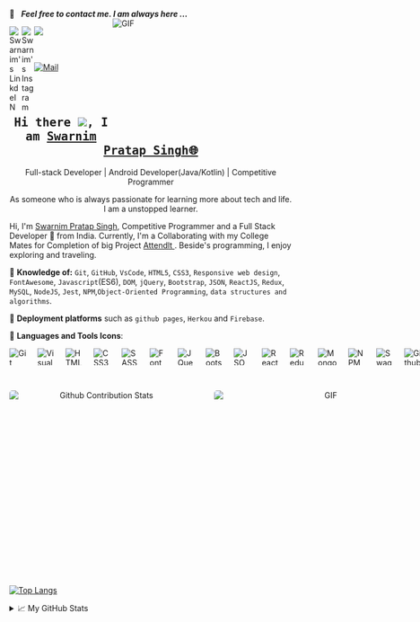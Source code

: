📩 &nbsp; **_Feel free to contact me. I am always here ..._**
<img align='right' alt="GIF" width="320px" height="200px" src="https://miro.medium.com/max/875/1*Urc28sbnORGOW5oyohQ06g.gif" />

<p align='centre'>
<a href="https://www.linkedin.com/in/swarnim-pratap-singh-24456517b/">
  <img align="left" alt="Swarnim's LinkdeIN" width="22px" src="https://cdn.jsdelivr.net/npm/simple-icons@v3/icons/linkedin.svg" />
</a>

<!-- <a href="https://www.codechef.com/users/prerit2001">
  <img align="left" alt="Swarnim's Codechef" width="22px" src="https://cdn.jsdelivr.net/npm/simple-icons@3.6.1/icons/codechef.svg" />
</a> -->

<!-- <a href="https://codeforces.com/profile/prerit2001">
  <img align="left" alt="Swarnim's Codeforces" width="22px" src="https://cdn.jsdelivr.net/npm/simple-icons@3.6.1/icons/codeforces.svg" />
</a> -->

<a href="https://www.instagram.com/theswarnimpratap//">
  <img align="left" alt="Swarnim's Instagram" width="22px" src="https://cdn.jsdelivr.net/npm/simple-icons@v3/icons/instagram.svg" />
</a>

![](https://komarev.com/ghpvc/?username=TheSwarnim&color=green)

</p>
<br>

<!-- [![Github](https://img.shields.io/github/followers/TheSwarnim?label=Follow&style=social)](https://github.com/TheSwarnim) -->
<!-- [![GithubViews](https://api.freemotion-llc.com/api/github/v1/profile-views?username=TheSwarnim)](https://github.com/TheSwarnim)
 -->
<!-- [![Linkedin](https://img.shields.io/badge/LinkedIn-Swarnim%Pratap%20Singh-blue?logo=Linkedin&logoColor=blue&labelColor=black)](https://www.linkedin.com/in/swarnim-pratap-singh-24456517b/) -->

[![Mail](https://img.shields.io/badge/gmail-swarnimiiitp@gmail.com-blue?logo=Gmail&logoColor=blue&labelColor=black)](mailto:swarnimiiitp@gmail.com)

<br>
<br>

<h2 align='center'><samp><strong>Hi there <img src="https://media.giphy.com/media/hvRJCLFzcasrR4ia7z/giphy.gif" width="25px">, I am <a href="https://github.com/TheSwarnim" target="_blank">Swarnim Pratap Singh🌐</a></strong></samp></h2>
<p align='center'>Full-stack Developer | Android Developer(Java/Kotlin) | Competitive Programmer</p>

<p align='center'>  As someone who is always passionate for learning more about tech and life. I am a unstopped learner.</p>

Hi, I'm [Swarnim Pratap Singh](https://github.com/TheSwarnim), Competitive Programmer and a Full Stack Developer 🚀 from India. Currently, I'm a Collaborating with my College Mates for Completion of big Project [ Attendlt ](https://github.com/BTP-Project/Virtual-Interview). Beside's programming, I enjoy exploring and traveling.

💬 **Knowledge of:** `Git`, `GitHub`, `VsCode`, `HTML5`, `CSS3`, `Responsive web design`, `FontAwesome`, `Javascript`(ES6), `DOM`, `jQuery`, `Bootstrap`, `JSON`,
`ReactJS`, `Redux`, `MySQL`, `NodeJS`, `Jest`, `NPM`,`Object-Oriented Programming`, `data structures and algorithms`.

💬 **Deployment platforms** such as `github pages`, `Herkou` and `Firebase`.

💬 **Languages and Tools Icons**:

<p style="display: flex; justify-contect: space-between;">
<img style="margin-right: 20px" alt="Git" width="30px" height="30px" src="https://cdn.worldvectorlogo.com/logos/git-icon.svg" />
<!-- <img style="margin-right: 20px" alt="GitHub" width="30px" height="30px" src="https://cdn.worldvectorlogo.com/logos/github-1.svg" /> -->
<img style="margin-right: 20px" alt="Visual Studio Code" width="30px" height="30px" src="https://cdn.worldvectorlogo.com/logos/visual-studio-code-1.svg" />
<img style="margin-right: 20px" alt="HTML5" width="30px" height="30px" src="https://cdn.worldvectorlogo.com/logos/html5.svg" />
<img style="margin-right: 20px" alt="CSS3" width="30px" height="30px" src="https://cdn.worldvectorlogo.com/logos/css-5.svg" />
<img style="margin-right: 20px" alt="SASS" width="30px" height="30px" src="https://cdn.worldvectorlogo.com/logos/sass-1.svg" />
<img style="margin-right: 20px" alt="FontAwesome" width="30px" height="30px" src="https://cdn.worldvectorlogo.com/logos/fontawesome-1.svg" />
<!-- <img style="margin-right: 20px" alt="JavaScript" width="30px" height="30px" src="https://cdn.worldvectorlogo.com/logos/javascript.svg" /> -->
<img style="margin-right: 20px" alt="JQuery" width="30px" height="30px" src="https://cdn3.iconfinder.com/data/icons/popular-services-brands/512/jquery-512.png" />
<img style="margin-right: 20px" alt="Bootstrap" width="30px" height="30px" src="https://cdn.worldvectorlogo.com/logos/bootstrap-4.svg" />
<img style="margin-right: 20px" alt="JSON" width="30px" height="30px" src="https://cdn.worldvectorlogo.com/logos/json.svg" />
<img style="margin-right: 20px" alt="React.js" width="30px" height="30px" src="https://www.vectorlogo.zone/logos/reactjs/reactjs-icon.svg" />
<img style="margin-right: 20px" alt="Redux" width="30px" height="30px" src="https://cdn.worldvectorlogo.com/logos/redux.svg" />
<!-- <img style="margin-right: 20px" alt="MySQL" width="34px" height="30px" src="https://cdn.worldvectorlogo.com/logos/mysql-7.svg" /> -->
<img style="margin-right: 20px" alt="MongoDB" width="34px" height="30px" src="https://developer.asustor.com/uploadIcons/0020_999_1579584903_MongoDB_256.png" />
<img style="margin-right: 20px" alt="NPM" width="30px" height="30px" src="https://cdn.freebiesupply.com/logos/thumbs/2x/npm-logo.png" />
<img style="margin-right: 20px" alt="SwaggerHub" width="30px" height="30px" src="https://miro.medium.com/max/720/0*ouOwqU23IiOAJf5v.jpg" />
<img style="margin-right: 20px" alt="Github Pages" width="30px" height="30px" src="https://techcrunch.com/wp-content/uploads/2010/07/github-logo.png?w=512" />
<img style="margin-right: 20px" alt="Heroku" width="30px" height="30px" src="https://cdn.iconscout.com/icon/free/png-512/heroku-5-569467.png" />
<img style="margin-right: 20px" alt="Netlify" width="30px" height="30px" src="https://seeklogo.com/images/N/netlify-logo-758722CDF4-seeklogo.com.png" />
<img style="margin-right: 20px" alt="Firebase" width="30px" height="30px" src="https://raw.githubusercontent.com/github/explore/80688e429a7d4ef2fca1e82350fe8e3517d3494d/topics/firebase/firebase.png" />
<img style="margin-right: 20px" alt="Java" width="30px" height="30px" src="https://cdn.jsdelivr.net/npm/simple-icons@3.6.1/icons/java.svg" />
<img style="margin-right: 20px" alt="Android" width="30px" height="30px" src="https://cdn.jsdelivr.net/npm/simple-icons@3.6.1/icons/android.svg" />
</p>
<br>

<p align='center' style="display: flex; justify-contect: space-between;">
<img style="border-radius: 5px;" alt="Github Contribution Stats" width="330px" height="240px" src="https://github-contribution-stats.vercel.app/api/?username=TheSwarnim" />
<img style="border-radius: 5px; margin: 0 0 5px 35px;" alt="GIF" src="https://github.com/abhisheknaiidu/abhisheknaiidu/blob/master/code.gif?raw=true" width="400" height="280" />
</p>

<br><br>

[![Top Langs](https://github-readme-stats.vercel.app/api/top-langs/?username=TheSwarnim&layout=compact)](https://github.com/TheSwarnim/github-readme-stats)

<p align='center'>
  <details>
<summary>📈 My GitHub Stats</summary>

<p align="center"> <img src="https://github-readme-stats.vercel.app/api?username=TheSwarnim&show_icons=true&theme=gotham" alt="TheSwarnim" />

</details>
</p>
